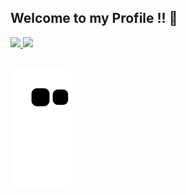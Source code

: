 ## Welcome to my Profile !! 👋


<div>
  <a href="https://github.com/Giovane55">
  <img height="180em" src="https://github-readme-stats.vercel.app/api?username=Giovane55&show_icons=true&theme=dracula&include_all_commits=true&count_private=true"/>
  <img height="180em" src="https://github-readme-stats.vercel.app/api/top-langs/?username=Giovane55&layout=compact&langs_count=7&theme=dracula"/>
</div>

  ##

 ![Snake animation](https://github.com/rafaballerini/rafaballerini/blob/output/github-contribution-grid-snake.svg)

